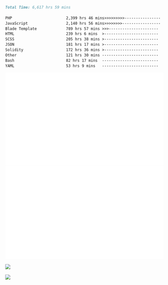<!--START_SECTION:waka-->

```markdown
Total Time: 6,617 hrs 59 mins

PHP                        2,399 hrs 46 mins>>>>>>>>>----------------   35.61 %
JavaScript                 2,140 hrs 56 mins>>>>>>>>-----------------   31.77 %
Blade Template             789 hrs 57 mins >>>----------------------   11.72 %
HTML                       239 hrs 6 mins  >------------------------   03.55 %
SCSS                       205 hrs 38 mins >------------------------   03.05 %
JSON                       181 hrs 17 mins >------------------------   02.69 %
Solidity                   172 hrs 36 mins >------------------------   02.56 %
Other                      121 hrs 30 mins -------------------------   01.80 %
Bash                       82 hrs 17 mins  -------------------------   01.22 %
YAML                       53 hrs 9 mins   -------------------------   00.79 %
```

<!--END_SECTION:waka-->

![](https://raw.githubusercontent.com/DrMaxis/github-stats-transparent/output/generated/overview.svg)
![](https://raw.githubusercontent.com/DrMaxis/github-stats-transparent/output/generated/languages.svg)

![](https://git-readme-stats-drmaxis-projects.vercel.app/api?username=drmaxis&show_icons=true&theme=outrun&count_private=true&show=reviews,discussions_started,discussions_answered,prs_merged,prs_merged_percentage&custom_title=2024%20Github%20Rank)
 
<a href="https://count.getloli.com/"><img src="https://count.getloli.com/get/@:maxis-the-alchemist?theme=rule34"></a>
<!-- https://count.getloli.com/get/@alchemist?theme=rule34 -->
<br>
